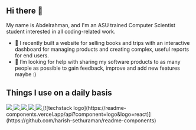 ## Hi there 👋
My name is Abdelrahman, and I'm an ASU trained Computer Scientist student interested in all coding-related work.
- 🌱 I recently built a website for selling books and trips with an interactive dashboard for managing products and creating complex, useful reports for end users.
- 🤔 I’m looking for help with sharing my software products to as many people as possible to gain feedback, improve and add new features maybe :)

<!--
<a href="https://github.com/Abdo-Hussien/Magazine-System/pulls">
  <img src="https://img.shields.io/github/issues-pr/Abdo-Hussien/Magazine-System" alt="Open Pull Requests" />
</a>
<a href="https://github.com/Abdo-Hussien/Magazine-System/issues">
  <img src="https://img.shields.io/github/issues/Abdo-Hussien/Magazine-System" alt="Open Issues" />
</a>
<a href="https://github.com/Abdo-Hussien/Magazine-System/graphs/contributors">
  <img src="https://img.shields.io/github/contributors/Abdo-Hussien/Magazine-System?color=2b9348" alt="Contributors" />
</a>
-->


## Things I use on a daily basis

<p align="left">  
<a href="https://github.com/harish-sethuraman/readme-components">
 <img  src="https://readme-components.vercel.app/api?component=logo&fill=black&logo=vue.js&svgfill=42b883">  
 </a>
  <a href="https://github.com/harish-sethuraman/readme-components">
 <img  src="https://readme-components.vercel.app/api?component=logo&fill=black&logo=python&svgfill=FFD43B">  
 </a>
   <a href="https://github.com/harish-sethuraman/readme-components">
<img  src="https://readme-components.vercel.app/api?component=logo&fill=black&logo=typescript&svgfill=2d79c7">
</a>
 <a href="https://github.com/harish-sethuraman/readme-components">
 <img  src="https://readme-components.vercel.app/api?component=logo&fill=black&logo=node.js&svgfill=659b60">
</a>
<a href="https://github.com/harish-sethuraman/readme-components">
<img  src="https://readme-components.vercel.app/api?component=logo&fill=black&logo=mysql&svgfill=00758f">  
</a>
[![techstack logo](https://readme-components.vercel.app/api?component=logo&logo=react)](https://github.com/harish-sethuraman/readme-components)





<!--
**Abdo-Hussien/Abdo-Hussien** is a ✨ _special_ ✨ repository because its `README.md` (this file) appears on your GitHub profile.

Here are some ideas to get you started:

- 🔭 I’m currently working on ...
- 🌱 I’m currently learning ...
- 👯 I’m looking to collaborate on ...
- 🤔 I’m looking for help with ...
- 💬 Ask me about ...
- 📫 How to reach me: ...
- 😄 Pronouns: ...
- ⚡ Fun fact: ...
-->
